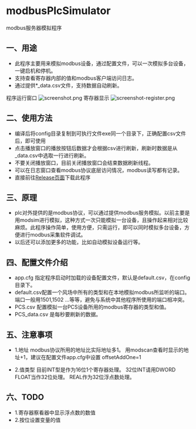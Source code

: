 # modbusPlcSimulator
modbus服务器模拟程序

## 一、用途
+ 此程序主要用来模拟modbus设备，通过配置文件，可以一次模拟多台设备，一键启机和停机。
+ 支持查看寄存器内部的值和modbus客户端访问日志。
+ 通过提供*_data.csv文件，支持数据自动刷新。

程序运行窗口
![screenshot.png](https://raw.githubusercontent.com/alongL/modbusPlcSimulator/master/imgs/screenshot.png "运行窗口")
寄存器显示
![screenshot-register.png](https://raw.githubusercontent.com/alongL/modbusPlcSimulator/master/imgs/screenshot-register.png "寄存器窗口")



## 二、使用方法
+ 编译后将config目录复制到可执行文件exe同一个目录下，正确配置csv文件后，即可使用
+ 点击播放窗口的播放按钮后数据才会根据csv进行刷新，刷新时数据是从 _data.csv中选取一行进行刷新。
+ 不要关闭播放窗口，目前关闭播放窗口会结束数据刷新线程。
+ 可以在日志窗口查看modbus协议底层访问情况，modbus读写都有记录。
+ 直接前往[Release页面](https://github.com/alongL/modbusPlcSimulator/releases)下载此程序

## 三、原理
+ plc对外提供的是modbus协议，可以通过提供modbus服务模拟。以前主要是用modsim进行模拟，这种方式一次只能模拟一台设备，且操作起来相对比较麻烦。此程序操作简单，使用方便，只需运行，即可以同时模拟多台设备，方便进行modbus采集软件调试。
+ 以后还可以添加更多的功能，比如自动模拟设备运行等。

## 四、配置文件介绍 
+ app.cfg 指定程序启动时加载的设备配置文件，默认是default.csv，在config目录下。
+ default.csv配置一个风场中所有的类型和在本地模拟modbus所监听的端口。端口一般用1501,1502 ...等等，避免与系统中其他程序所使用的端口相冲突。
+ PCS.csv 配置模拟一台PCS设备所用的modbus寄存器的类型和值。
+ PCS_data.csv 是每秒要刷新的数据。

## 五、注意事项
+ 1.地址
 modbus协议所用的地址比实际地址多1。 用modscan查看时显示的地址+1，建议在配置文件app.cfg中设置 offsetAddOne=1

+ 2.值类型
 目前INT型是作为16位1个寄存器处理。
 32位INT请用DWORD
 FLOAT当作32位处理。
 REAL作为32位浮点数处理。


## 六、TODO 
+ 1.寄存器察看器中显示浮点数的数值
+ 2.按位设置变量的值



